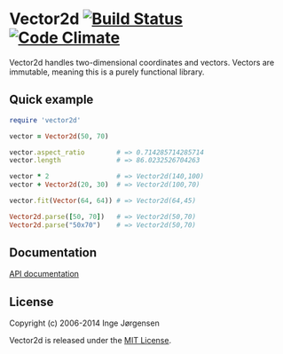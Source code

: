 # Vector2d [![Build Status](https://travis-ci.org/elektronaut/vector2d.png)](https://travis-ci.org/elektronaut/vector2d) [![Code Climate](https://codeclimate.com/github/elektronaut/vector2d.png)](https://codeclimate.com/github/elektronaut/vector2d)

Vector2d handles two-dimensional coordinates and vectors.
Vectors are immutable, meaning this is a purely functional library.

## Quick example

```ruby
require 'vector2d'

vector = Vector2d(50, 70)

vector.aspect_ratio        # => 0.714285714285714
vector.length              # => 86.0232526704263

vector * 2                 # => Vector2d(140,100)
vector + Vector2d(20, 30)  # => Vector2d(100,70)

vector.fit(Vector(64, 64)) # => Vector2d(64,45)

Vector2d.parse([50, 70])   # => Vector2d(50,70)
Vector2d.parse("50x70")    # => Vector2d(50,70)
```

## Documentation

[API documentation](http://rdoc.info/github/elektronaut/vector2d)

## License

Copyright (c) 2006-2014 Inge Jørgensen

Vector2d is released under the [MIT License](http://www.opensource.org/licenses/MIT).